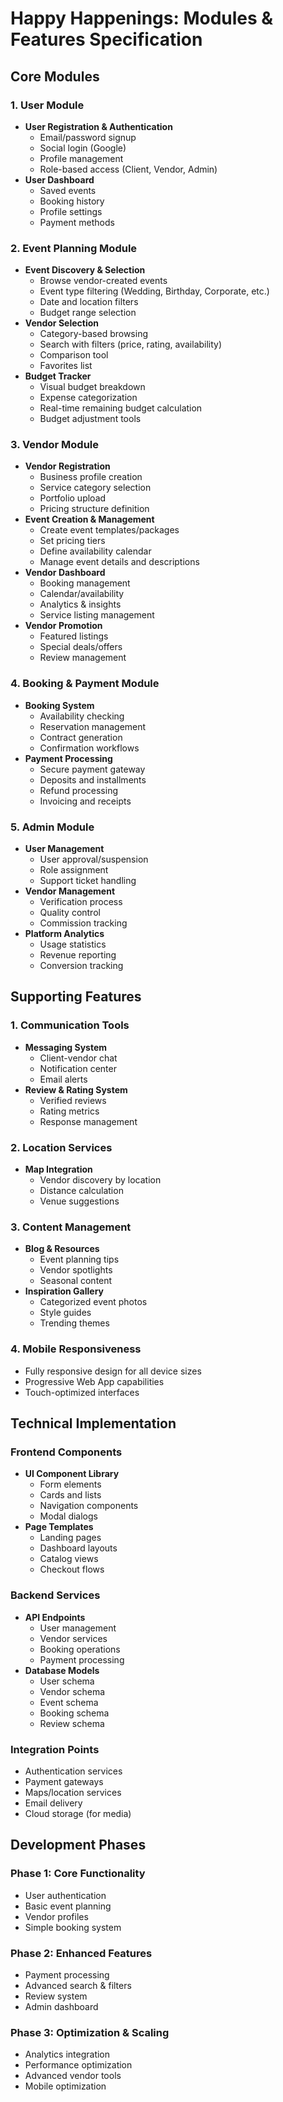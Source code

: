 # Happy Happenings: Modules & Features Specification

## Core Modules

### 1. User Module
- **User Registration & Authentication**
  - Email/password signup
  - Social login (Google)
  - Profile management
  - Role-based access (Client, Vendor, Admin)
- **User Dashboard**
  - Saved events
  - Booking history
  - Profile settings
  - Payment methods

### 2. Event Planning Module
- **Event Discovery & Selection**
  - Browse vendor-created events
  - Event type filtering (Wedding, Birthday, Corporate, etc.)
  - Date and location filters
  - Budget range selection
- **Vendor Selection**
  - Category-based browsing
  - Search with filters (price, rating, availability)
  - Comparison tool
  - Favorites list
- **Budget Tracker**
  - Visual budget breakdown
  - Expense categorization
  - Real-time remaining budget calculation
  - Budget adjustment tools

### 3. Vendor Module
- **Vendor Registration**
  - Business profile creation
  - Service category selection
  - Portfolio upload
  - Pricing structure definition
- **Event Creation & Management**
  - Create event templates/packages
  - Set pricing tiers
  - Define availability calendar
  - Manage event details and descriptions
- **Vendor Dashboard**
  - Booking management
  - Calendar/availability
  - Analytics & insights
  - Service listing management
- **Vendor Promotion**
  - Featured listings
  - Special deals/offers
  - Review management

### 4. Booking & Payment Module
- **Booking System**
  - Availability checking
  - Reservation management
  - Contract generation
  - Confirmation workflows
- **Payment Processing**
  - Secure payment gateway
  - Deposits and installments
  - Refund processing
  - Invoicing and receipts

### 5. Admin Module
- **User Management**
  - User approval/suspension
  - Role assignment
  - Support ticket handling
- **Vendor Management**
  - Verification process
  - Quality control
  - Commission tracking
- **Platform Analytics**
  - Usage statistics
  - Revenue reporting
  - Conversion tracking

## Supporting Features

### 1. Communication Tools
- **Messaging System**
  - Client-vendor chat
  - Notification center
  - Email alerts
- **Review & Rating System**
  - Verified reviews
  - Rating metrics
  - Response management

### 2. Location Services
- **Map Integration**
  - Vendor discovery by location
  - Distance calculation
  - Venue suggestions

### 3. Content Management
- **Blog & Resources**
  - Event planning tips
  - Vendor spotlights
  - Seasonal content
- **Inspiration Gallery**
  - Categorized event photos
  - Style guides
  - Trending themes

### 4. Mobile Responsiveness
- Fully responsive design for all device sizes
- Progressive Web App capabilities
- Touch-optimized interfaces

## Technical Implementation

### Frontend Components
- **UI Component Library**
  - Form elements
  - Cards and lists
  - Navigation components
  - Modal dialogs
- **Page Templates**
  - Landing pages
  - Dashboard layouts
  - Catalog views
  - Checkout flows

### Backend Services
- **API Endpoints**
  - User management
  - Vendor services
  - Booking operations
  - Payment processing
- **Database Models**
  - User schema
  - Vendor schema
  - Event schema
  - Booking schema
  - Review schema

### Integration Points
- Authentication services
- Payment gateways
- Maps/location services
- Email delivery
- Cloud storage (for media)

## Development Phases

### Phase 1: Core Functionality
- User authentication
- Basic event planning
- Vendor profiles
- Simple booking system

### Phase 2: Enhanced Features
- Payment processing
- Advanced search & filters
- Review system
- Admin dashboard

### Phase 3: Optimization & Scaling
- Analytics integration
- Performance optimization
- Advanced vendor tools
- Mobile optimization 
